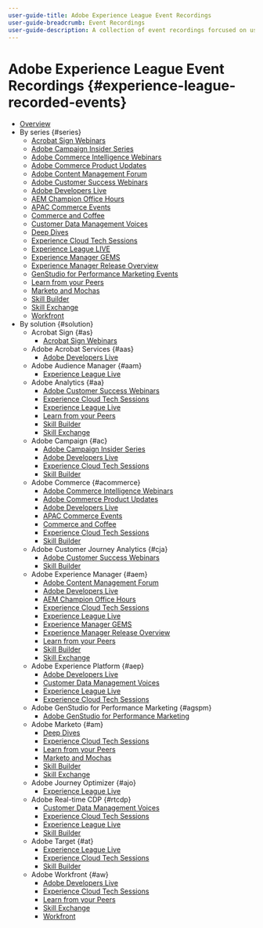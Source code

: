 ```yaml
---
user-guide-title: Adobe Experience League Event Recordings
user-guide-breadcrumb: Event Recordings
user-guide-description: A collection of event recordings forcused on using Adobe Enterprise products
---
```


# Adobe Experience League Event Recordings {#experience-league-recorded-events}

+ [Overview](overview.md)
+ By series {#series}
  + [Acrobat Sign Webinars](https://experienceleague.adobe.com/docs/events/acrobat-sign-webinars/overview.html)
  + [Adobe Campaign Insider Series](https://experienceleague.adobe.com/docs/events/adobe-campaign-insider-recordings/overview.html)
  + [Adobe Commerce Intelligence Webinars](https://experienceleague.adobe.com/docs/events/mbi-webinars-recordings/overview.html)
  + [Adobe Commerce Product Updates](https://experienceleague.adobe.com/docs/events/adobe-commerce-product-update-recordings/overview.html)
  + [Adobe Content Management Forum](https://experienceleague.adobe.com/docs/events/adobe-content-management-forum-recordings/overview.html)
  + [Adobe Customer Success Webinars](https://experienceleague.adobe.com/docs/events/adobe-customer-success-webinar-recordings/overview.html)
  + [Adobe Developers Live](https://experienceleague.adobe.com/docs/events/adobe-developers-live-recordings/overview.html)
  + [AEM Champion Office Hours](https://experienceleague.adobe.com/docs/events/aem-champion-office-hours/overview.html)
  + [APAC Commerce Events](https://experienceleague.adobe.com/docs/events/apac-commerce-recordings/overview.html)
  + [Commerce and Coffee](https://experienceleague.adobe.com/docs/events/commerce-and-coffee-recordings/overview.html)
  + [Customer Data Management Voices](https://experienceleague.adobe.com/docs/events/customer-data-management-voices-recordings/overview.html)
  + [Deep Dives](https://experienceleague.adobe.com/docs/events/deep-dives-recordings/overview.html)
  + [Experience Cloud Tech Sessions](https://experienceleague.adobe.com/docs/events/tech-sessions/overview.html)
  + [Experience League LIVE](https://experienceleague.adobe.com/docs/events/experience-league-live-recordings/overview.html)
  + [Experience Manager GEMS](https://experienceleague.adobe.com/docs/events/experience-manager-gems-recordings/overview.html)
  + [Experience Manager Release Overview](https://experienceleague.adobe.com/docs/events/aemcs-release-update-recordings/overview.html)
  + [GenStudio for Performance Marketing Events](https://experienceleague.adobe.com/docs/events/genstudio-for-performance-marketing-events/overview.html) 
  + [Learn from your Peers](https://experienceleague.adobe.com/docs/events/learn-from-your-peers-recordings/overview.html)
  + [Marketo and Mochas](https://experienceleague.adobe.com/docs/events/marketo-and-mochas-recordings/overview.html)
  + [Skill Builder](https://experienceleague.adobe.com/docs/events/skill-builder-recordings/overview.html)
  + [Skill Exchange](https://experienceleague.adobe.com/docs/events/the-skill-exchange-recordings/overview.html)
  + [Workfront](https://experienceleague.adobe.com/docs/events/workfront-recordings/overview.html)
+ By solution {#solution}
  + Acrobat Sign {#as}
    + [Acrobat Sign Webinars](https://experienceleague.adobe.com/docs/events/acrobat-sign-webinars/overview.html)
  + Adobe Acrobat Services {#aas}
    + [Adobe Developers Live](https://experienceleague.adobe.com/docs/events/adobe-developers-live-recordings/overview.html)
  + Adobe Audience Manager {#aam}
    + [Experience League Live](https://experienceleague.adobe.com/docs/events/experience-league-live-recordings/overview.html)
  + Adobe Analytics {#aa}
    + [Adobe Customer Success Webinars](https://experienceleague.adobe.com/docs/events/adobe-customer-success-webinar-recordings/overview.html)
    + [Experience Cloud Tech Sessions](https://experienceleague.adobe.com/docs/events/tech-sessions/overview.html)
    + [Experience League Live](https://experienceleague.adobe.com/docs/events/experience-league-live-recordings/overview.html)
    + [Learn from your Peers](https://experienceleague.adobe.com/docs/events/learn-from-your-peers-recordings/overview.html)
    + [Skill Builder](https://experienceleague.adobe.com/docs/events/skill-builder-recordings/overview.html)
    + [Skill Exchange](https://experienceleague.adobe.com/docs/events/the-skill-exchange-recordings/overview.html)
  + Adobe Campaign {#ac}
    + [Adobe Campaign Insider Series](https://experienceleague.adobe.com/docs/events/adobe-campaign-insider-recordings/overview.html)
    + [Adobe Developers Live](https://experienceleague.adobe.com/docs/events/adobe-developers-live-recordings/overview.html)
    + [Experience Cloud Tech Sessions](https://experienceleague.adobe.com/docs/events/tech-sessions/overview.html)
    + [Skill Builder](https://experienceleague.adobe.com/docs/events/skill-builder-recordings/overview.html)
  + Adobe Commerce {#acommerce}
    + [Adobe Commerce Intelligence Webinars](https://experienceleague.adobe.com/docs/events/mbi-webinars-recordings/overview.html)
    + [Adobe Commerce Product Updates](https://experienceleague.adobe.com/docs/events/adobe-commerce-product-update-recordings/overview.html)
    + [Adobe Developers Live](https://experienceleague.adobe.com/docs/events/adobe-developers-live-recordings/overview.html)
    + [APAC Commerce Events](https://experienceleague.adobe.com/docs/events/apac-commerce-recordings/overview.html)
    + [Commerce and Coffee](https://experienceleague.adobe.com/docs/events/commerce-and-coffee-recordings/overview.html)
    + [Experience Cloud Tech Sessions](https://experienceleague.adobe.com/docs/events/tech-sessions/overview.html)
    + [Skill Builder](https://experienceleague.adobe.com/docs/events/skill-builder-recordings/overview.html)
  + Adobe Customer Journey Analytics {#cja}
    + [Adobe Customer Success Webinars](https://experienceleague.adobe.com/docs/events/adobe-customer-success-webinar-recordings/overview.html)
    + [Skill Builder](https://experienceleague.adobe.com/docs/events/skill-builder-recordings/overview.html)
  + Adobe Experience Manager {#aem}
    + [Adobe Content Management Forum](https://experienceleague.adobe.com/docs/events/adobe-content-management-forum-recordings/overview.html)
    + [Adobe Developers Live](https://experienceleague.adobe.com/docs/events/adobe-developers-live-recordings/overview.html)
    + [AEM Champion Office Hours](https://experienceleague.adobe.com/docs/events/aem-champion-office-hours/overview.html)
    + [Experience Cloud Tech Sessions](https://experienceleague.adobe.com/docs/events/tech-sessions/overview.html)
    + [Experience League Live](https://experienceleague.adobe.com/docs/events/experience-league-live-recordings/overview.html)
    + [Experience Manager GEMS](https://experienceleague.adobe.com/docs/events/experience-manager-gems-recordings/overview.html)
    + [Experience Manager Release Overview](https://experienceleague.adobe.com/docs/events/aemcs-release-update-recordings/overview.html)
    + [Learn from your Peers](https://experienceleague.adobe.com/docs/events/learn-from-your-peers-recordings/overview.html)
    + [Skill Builder](https://experienceleague.adobe.com/docs/events/skill-builder-recordings/overview.html)
    + [Skill Exchange](https://experienceleague.adobe.com/docs/events/the-skill-exchange-recordings/overview.html)
  + Adobe Experience Platform {#aep}
    + [Adobe Developers Live](https://experienceleague.adobe.com/docs/events/adobe-developers-live-recordings/overview.html)
    + [Customer Data Management Voices](https://experienceleague.adobe.com/docs/events/customer-data-management-voices-recordings/overview.html)
    + [Experience League Live](https://experienceleague.adobe.com/docs/events/experience-league-live-recordings/overview.html)
    + [Experience Cloud Tech Sessions](https://experienceleague.adobe.com/docs/events/tech-sessions/overview.html)
  + Adobe GenStudio for Performance Marketing {#agspm}
    + [Adobe GenStudio for Performance Marketing](https://experienceleague.adobe.com/docs/events/genstudio-for-performance-marketing-events/overview.html)
  + Adobe Marketo {#am}
    + [Deep Dives](https://experienceleague.adobe.com/docs/events/deep-dives-recordings/overview.html)
    + [Experience Cloud Tech Sessions](https://experienceleague.adobe.com/docs/events/tech-sessions/overview.html)
    + [Learn from your Peers](https://experienceleague.adobe.com/docs/events/learn-from-your-peers-recordings/overview.html)
    + [Marketo and Mochas](https://experienceleague.adobe.com/docs/events/marketo-and-mochas-recordings/overview.html)
    + [Skill Builder](https://experienceleague.adobe.com/docs/events/skill-builder-recordings/overview.html)
    + [Skill Exchange](https://experienceleague.adobe.com/docs/events/the-skill-exchange-recordings/overview.html)
  + Adobe Journey Optimizer {#ajo}
    + [Experience League Live](https://experienceleague.adobe.com/docs/events/experience-league-live-recordings/overview.html)
  + Adobe Real-time CDP {#rtcdp}
    + [Customer Data Management Voices](https://experienceleague.adobe.com/docs/events/customer-data-management-voices-recordings/overview.html)
    + [Experience Cloud Tech Sessions](https://experienceleague.adobe.com/docs/events/tech-sessions/overview.html)
    + [Experience League Live](https://experienceleague.adobe.com/docs/events/experience-league-live-recordings/overview.html)
    + [Skill Builder](https://experienceleague.adobe.com/docs/events/skill-builder-recordings/overview.html)
  + Adobe Target {#at}
    + [Experience League Live](https://experienceleague.adobe.com/docs/events/experience-league-live-recordings/overview.html)
    + [Experience Cloud Tech Sessions](https://experienceleague.adobe.com/docs/events/tech-sessions/overview.html)
    + [Skill Builder](https://experienceleague.adobe.com/docs/events/skill-builder-recordings/overview.html)
  + Adobe Workfront {#aw}
    + [Adobe Developers Live](https://experienceleague.adobe.com/docs/events/adobe-developers-live-recordings/overview.html)
    + [Experience Cloud Tech Sessions](https://experienceleague.adobe.com/docs/events/tech-sessions/overview.html)
    + [Learn from your Peers](https://experienceleague.adobe.com/docs/events/learn-from-your-peers-recordings/overview.html)
    + [Skill Exchange](https://experienceleague.adobe.com/docs/events/the-skill-exchange-recordings/overview.html)
    + [Workfront](https://experienceleague.adobe.com/docs/events/workfront-recordings/overview.html)